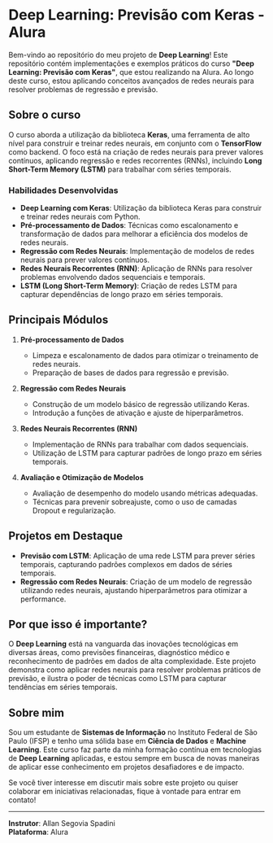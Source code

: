 # Deep Learning: Previsão com Keras - Alura

Bem-vindo ao repositório do meu projeto de **Deep Learning**! Este repositório contém implementações e exemplos práticos do curso **"Deep Learning: Previsão com Keras"**, que estou realizando na Alura. Ao longo deste curso, estou aplicando conceitos avançados de redes neurais para resolver problemas de regressão e previsão.

## Sobre o curso

O curso aborda a utilização da biblioteca **Keras**, uma ferramenta de alto nível para construir e treinar redes neurais, em conjunto com o **TensorFlow** como backend. O foco está na criação de redes neurais para prever valores contínuos, aplicando regressão e redes recorrentes (RNNs), incluindo **Long Short-Term Memory (LSTM)** para trabalhar com séries temporais.

### Habilidades Desenvolvidas

- **Deep Learning com Keras**: Utilização da biblioteca Keras para construir e treinar redes neurais com Python.
- **Pré-processamento de Dados**: Técnicas como escalonamento e transformação de dados para melhorar a eficiência dos modelos de redes neurais.
- **Regressão com Redes Neurais**: Implementação de modelos de redes neurais para prever valores contínuos.
- **Redes Neurais Recorrentes (RNN)**: Aplicação de RNNs para resolver problemas envolvendo dados sequenciais e temporais.
- **LSTM (Long Short-Term Memory)**: Criação de redes LSTM para capturar dependências de longo prazo em séries temporais.

## Principais Módulos

1. **Pré-processamento de Dados**
   - Limpeza e escalonamento de dados para otimizar o treinamento de redes neurais.
   - Preparação de bases de dados para regressão e previsão.

2. **Regressão com Redes Neurais**
   - Construção de um modelo básico de regressão utilizando Keras.
   - Introdução a funções de ativação e ajuste de hiperparâmetros.

3. **Redes Neurais Recorrentes (RNN)**
   - Implementação de RNNs para trabalhar com dados sequenciais.
   - Utilização de LSTM para capturar padrões de longo prazo em séries temporais.

4. **Avaliação e Otimização de Modelos**
   - Avaliação de desempenho do modelo usando métricas adequadas.
   - Técnicas para prevenir sobreajuste, como o uso de camadas Dropout e regularização.

## Projetos em Destaque

- **Previsão com LSTM**: Aplicação de uma rede LSTM para prever séries temporais, capturando padrões complexos em dados de séries temporais.
- **Regressão com Redes Neurais**: Criação de um modelo de regressão utilizando redes neurais, ajustando hiperparâmetros para otimizar a performance.

## Por que isso é importante?

O **Deep Learning** está na vanguarda das inovações tecnológicas em diversas áreas, como previsões financeiras, diagnóstico médico e reconhecimento de padrões em dados de alta complexidade. Este projeto demonstra como aplicar redes neurais para resolver problemas práticos de previsão, e ilustra o poder de técnicas como LSTM para capturar tendências em séries temporais.

## Sobre mim

Sou um estudante de **Sistemas de Informação** no Instituto Federal de São Paulo (IFSP) e tenho uma sólida base em **Ciência de Dados** e **Machine Learning**. Este curso faz parte da minha formação contínua em tecnologias de **Deep Learning** aplicadas, e estou sempre em busca de novas maneiras de aplicar esse conhecimento em projetos desafiadores e de impacto.

Se você tiver interesse em discutir mais sobre este projeto ou quiser colaborar em iniciativas relacionadas, fique à vontade para entrar em contato!

---

**Instrutor**: Allan Segovia Spadini  
**Plataforma**: Alura